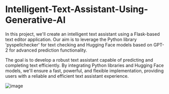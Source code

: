 # Intelligent-Text-Assistant-Using-Generative-AI
In this project, we'll create an intelligent text assistant using a Flask-based text editor application. Our aim is to leverage the Python library 'pyspellchecker' for text checking and Hugging Face models based on GPT-2 for advanced prediction functionality.

The goal is to develop a robust text assistant capable of predicting and completing text efficiently. By integrating Python libraries and Hugging Face models, we'll ensure a fast, powerful, and flexible implementation, providing users with a reliable and efficient text assistant experience.

![image](https://github.com/user-attachments/assets/4ae95829-af86-416d-967d-e86b48508d65)
